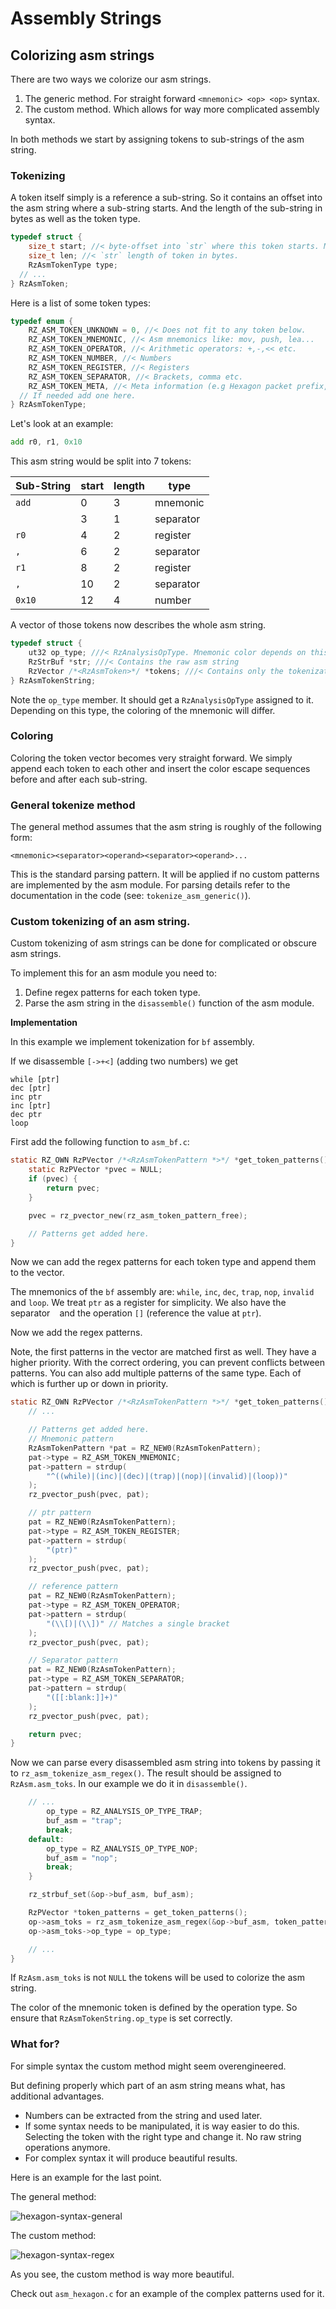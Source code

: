 # Assembly Strings

## Colorizing asm strings

There are two ways we colorize our asm strings.

1. The generic method. For straight forward `<mnemonic> <op> <op>` syntax.
2. The custom method. Which allows for way more complicated assembly syntax. 

In both methods we start by assigning tokens to sub-strings of the asm string.

### Tokenizing

A token itself simply is a reference a sub-string.
So it contains an offset into the asm string where a sub-string starts.
And the length of the sub-string in bytes as well as the token type.

```c
typedef struct {
	size_t start; //< byte-offset into `str` where this token starts. Must be exactly at a utf-8 codepoint boundary.
	size_t len; //< `str` length of token in bytes.
	RzAsmTokenType type;
  // ...
} RzAsmToken;
```

Here is a list of some token types:

```c
typedef enum {
	RZ_ASM_TOKEN_UNKNOWN = 0, //< Does not fit to any token below.
	RZ_ASM_TOKEN_MNEMONIC, //< Asm mnemonics like: mov, push, lea...
	RZ_ASM_TOKEN_OPERATOR, //< Arithmetic operators: +,-,<< etc.
	RZ_ASM_TOKEN_NUMBER, //< Numbers
	RZ_ASM_TOKEN_REGISTER, //< Registers
	RZ_ASM_TOKEN_SEPARATOR, //< Brackets, comma etc.
	RZ_ASM_TOKEN_META, //< Meta information (e.g Hexagon packet prefix, ARM & Hexagon number prefix).
  // If needed add one here.
} RzAsmTokenType;
```

Let's look at an example:

```asm
add r0, r1, 0x10
```

This asm string would be split into 7 tokens:

| Sub-String | start | length |   type    |
|------------|-------|--------|-----------|
| `add`      | 0     | 3      | mnemonic  |
| ` `        | 3     | 1      | separator |
| `r0`       | 4     | 2      | register  |
| `, `       | 6     | 2      | separator |
| `r1`       | 8     | 2      | register  |
| `, `       | 10    | 2      | separator |
| `0x10`     | 12    | 4      | number    |

A vector of those tokens now describes the whole asm string.

```c
typedef struct {
	ut32 op_type; ///< RzAnalysisOpType. Mnemonic color depends on this.
	RzStrBuf *str; ///< Contains the raw asm string
	RzVector /*<RzAsmToken>*/ *tokens; ///< Contains only the tokenization meta-info without strings, ordered by start for log2(n) access
} RzAsmTokenString;
```

Note the `op_type` member. It should get a `RzAnalysisOpType` assigned to it.
Depending on this type, the coloring of the mnemonic will differ.

### Coloring

Coloring the token vector becomes very straight forward.
We simply append each token to each other and insert the color escape sequences before and after each sub-string.

### General tokenize method

The general method assumes that the asm string is roughly of the following form:

```
<mnemonic><separator><operand><separator><operand>...
```

This is the standard parsing pattern. It will be applied if no custom patterns are implemented by the asm module.
For parsing details refer to the documentation in the code (see: `tokenize_asm_generic()`).

### Custom tokenizing of an asm string.

Custom tokenizing of asm strings can be done for complicated or obscure asm strings.

To implement this for an asm module you need to:

1. Define regex patterns for each token type.
2. Parse the asm string in the `disassemble()` function of the asm module.

**Implementation**

In this example we implement tokenization for `bf` assembly.

If we disassemble `[->+<]` (adding two numbers) we get

```
while [ptr]
dec [ptr]
inc ptr
inc [ptr]
dec ptr
loop
```

First add the following function to `asm_bf.c`:

```c
static RZ_OWN RzPVector /*<RzAsmTokenPattern *>*/ *get_token_patterns() {
	static RzPVector *pvec = NULL;
	if (pvec) {
		return pvec;
	}

	pvec = rz_pvector_new(rz_asm_token_pattern_free);

	// Patterns get added here.
}
```

Now we can add the regex patterns for each token type and append them to the vector.

The mnemonics of the `bf` assembly are: `while`, `inc`, `dec`, `trap`, `nop`, `invalid`
and `loop`. We treat `ptr` as a register for simplicity.
We also have the separator ` ` and the operation `[]` (reference the value at `ptr`).

Now we add the regex patterns.

Note, the first patterns in the vector are matched first as well.
They have a higher priority. With the correct ordering, you can prevent conflicts between patterns.
You can also add multiple patterns of the same type. Each of which is further up or down in priority.

```c
static RZ_OWN RzPVector /*<RzAsmTokenPattern *>*/ *get_token_patterns() {
	// ...

	// Patterns get added here.
	// Mnemonic pattern
	RzAsmTokenPattern *pat = RZ_NEW0(RzAsmTokenPattern);
	pat->type = RZ_ASM_TOKEN_MNEMONIC;
	pat->pattern = strdup(
		"^((while)|(inc)|(dec)|(trap)|(nop)|(invalid)|(loop))"
	);
	rz_pvector_push(pvec, pat);

	// ptr pattern
	pat = RZ_NEW0(RzAsmTokenPattern);
	pat->type = RZ_ASM_TOKEN_REGISTER;
	pat->pattern = strdup(
		"(ptr)"
	);
	rz_pvector_push(pvec, pat);

	// reference pattern
	pat = RZ_NEW0(RzAsmTokenPattern);
	pat->type = RZ_ASM_TOKEN_OPERATOR;
	pat->pattern = strdup(
		"(\\[)|(\\])" // Matches a single bracket
	);
	rz_pvector_push(pvec, pat);

	// Separator pattern
	pat = RZ_NEW0(RzAsmTokenPattern);
	pat->type = RZ_ASM_TOKEN_SEPARATOR;
	pat->pattern = strdup(
		"([[:blank:]]+)"
	);
	rz_pvector_push(pvec, pat);

	return pvec;
}
```

Now we can parse every disassembled asm string into tokens by passing it to `rz_asm_tokenize_asm_regex()`.
The result should be assigned to `RzAsm.asm_toks`.
In our example we do it in `disassemble()`.

```c
	// ...
		op_type = RZ_ANALYSIS_OP_TYPE_TRAP;
		buf_asm = "trap";
		break;
	default:
		op_type = RZ_ANALYSIS_OP_TYPE_NOP;
		buf_asm = "nop";
		break;
	}

	rz_strbuf_set(&op->buf_asm, buf_asm);

	RzPVector *token_patterns = get_token_patterns();
	op->asm_toks = rz_asm_tokenize_asm_regex(&op->buf_asm, token_patterns);
	op->asm_toks->op_type = op_type;

	// ...
}
```
If `RzAsm.asm_toks` is not `NULL` the tokens will be used to colorize the asm string.

The color of the mnemonic token is defined by the operation type.
So ensure that `RzAsmTokenString.op_type` is set correctly.

### What for?

For simple syntax the custom method might seem overengineered.

But defining properly which part of an asm string means what, has additional advantages.

- Numbers can be extracted from the string and used later.
- If some syntax needs to be manipulated, it is way easier to do this.
  Selecting the token with the right type and change it. No raw string operations anymore.
- For complex syntax it will produce beautiful results.

Here is an example for the last point.

The general method:

![hexagon-syntax-general](img/hexagon-asm-syntax-general.png)

The custom method:

![hexagon-syntax-regex](img/hexagon-asm-syntax-regex.png)

As you see, the custom method is way more beautiful.

Check out `asm_hexagon.c` for an example of the complex patterns used for it.
